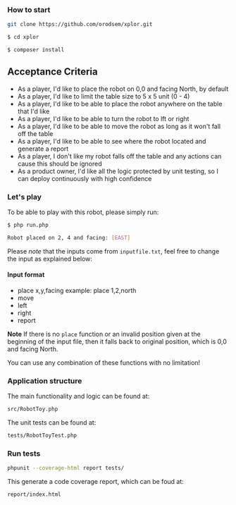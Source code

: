 ### How to start
```sh
git clone https://github.com/orodsem/xplor.git

$ cd xplor

$ composer install
```

**Acceptance Criteria**
- 
* As a player, I'd like to place the robot on 0,0 and facing North, by default
* As a player, I'd like to limit the table size to 5 x 5 unit (0 - 4)
* As a player, I'd like to be able to place the robot anywhere on the table that I'd like
* As a player, I'd like to be able to turn the robot to lft or right
* As a player, I'd like to be able to move the robot as long as it won't fall off the table
* As a player, I'd like to be able to see where the robot located and generate a report
* As a player, I don't like my robot falls off the table and any actions can cause this should be ignored
* As a product owner, I'd like all the logic protected by unit testing, so I can deploy continuously with high confidence

### Let's play
To be able to play with this robot, please simply run:

```sh
$ php run.php

Robot placed on 2, 4 and facing: [EAST]
```

Please _note_ that the inputs come from `inputfile.txt`, feel free to change the input as explained below:

#### Input format 

* place x,y,facing example: place 1,2,north
* move
* left
* right
* report 

**Note**
If there is no `place` function or an invalid position given at the beginning of the input file, then it falls back to original position, which is 0,0 and facing North.

You can use any combination of these functions with no limitation! 


### Application structure
The main functionality and logic can be found at:
```sh
src/RobotToy.php
```
The unit tests can be found at:
```sh
tests/RobotToyTest.php
```

### Run tests
```sh
phpunit --coverage-html report tests/
```
This generate a code coverage report, which can be foud at:
```sh
report/index.html
```



     